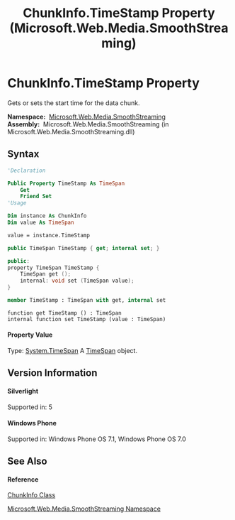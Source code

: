 ﻿---
title: ChunkInfo.TimeStamp Property  (Microsoft.Web.Media.SmoothStreaming)
TOCTitle: TimeStamp Property
ms:assetid: P:Microsoft.Web.Media.SmoothStreaming.ChunkInfo.TimeStamp
ms:mtpsurl: https://msdn.microsoft.com/en-us/library/microsoft.web.media.smoothstreaming.chunkinfo.timestamp(v=VS.95)
ms:contentKeyID: 46307761
ms.date: 05/31/2012
mtps_version: v=VS.95
f1_keywords:
- Microsoft.Web.Media.SmoothStreaming.ChunkInfo.get_TimeStamp
- Microsoft.Web.Media.SmoothStreaming.ChunkInfo.set_TimeStamp
- Microsoft.Web.Media.SmoothStreaming.ChunkInfo.TimeStamp
dev_langs:
- CSharp
- JScript
- VB
- FSharp
- c++
api_location:
- Microsoft.Web.Media.SmoothStreaming.dll
api_name:
- Microsoft.Web.Media.SmoothStreaming.ChunkInfo.get_TimeStamp
- Microsoft.Web.Media.SmoothStreaming.ChunkInfo.set_TimeStamp
- Microsoft.Web.Media.SmoothStreaming.ChunkInfo.TimeStamp
api_type:
- Managed
topic_type:
- apiref
- kbSyntax
product_family_name: VS
ROBOTS: INDEX,FOLLOW
---

# ChunkInfo.TimeStamp Property

Gets or sets the start time for the data chunk.

**Namespace:**  [Microsoft.Web.Media.SmoothStreaming](microsoft-web-media-smoothstreaming-namespace_1.md)  
**Assembly:**  Microsoft.Web.Media.SmoothStreaming (in Microsoft.Web.Media.SmoothStreaming.dll)

## Syntax

``` vb
'Declaration

Public Property TimeStamp As TimeSpan
    Get
    Friend Set
'Usage

Dim instance As ChunkInfo
Dim value As TimeSpan

value = instance.TimeStamp
```

``` csharp
public TimeSpan TimeStamp { get; internal set; }
```

``` c++
public:
property TimeSpan TimeStamp {
    TimeSpan get ();
    internal: void set (TimeSpan value);
}
```

``` fsharp
member TimeStamp : TimeSpan with get, internal set
```

``` jscript
function get TimeStamp () : TimeSpan
internal function set TimeStamp (value : TimeSpan)
```

#### Property Value

Type: [System.TimeSpan](https://msdn.microsoft.com/en-us/library/269ew577\(v=vs.95\))  
A [TimeSpan](https://msdn.microsoft.com/en-us/library/269ew577\(v=vs.95\)) object.

## Version Information

#### Silverlight

Supported in: 5  

#### Windows Phone

Supported in: Windows Phone OS 7.1, Windows Phone OS 7.0  

## See Also

#### Reference

[ChunkInfo Class](chunkinfo-class-microsoft-web-media-smoothstreaming_1.md)

[Microsoft.Web.Media.SmoothStreaming Namespace](microsoft-web-media-smoothstreaming-namespace_1.md)

